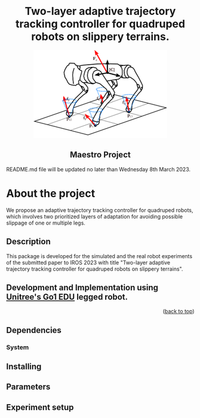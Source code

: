 <a name="readme-top"></a>


<div align="center">
<br />
  <h1 align="center">Two-layer adaptive trajectory tracking controller for quadruped robots on slippery terrains.</h1>

  
  <a href="https://github.com/despargy/maestro">
    <img src="go1_description/figures/go1.png" alt="Go1" width="358" height="235">
  </a>
  <h2 align="center">Maestro Project</h2> 

</div>



README.md file will be updated no later than Wednesday 8th March 2023.

# About the project

We propose an adaptive trajectory tracking controller
for quadruped robots, which involves two prioritized layers of
adaptation for avoiding possible slippage of one or multiple
legs.
## Description
This package is developed for the simulated and the real robot experiments of the submitted paper to IROS 2023 with title "Two-layer adaptive trajectory tracking controller for quadruped robots on slippery terrains". 

<!-- by Despina-Ekaterini Argiropoulos, Dimitrios Papageorgiou, Michael Maravgakis,
Drosakis Drosakis and Panos Trahanias.  -->
## Development and Implementation using <a href="https://www.unitree.com/en/go1">Unitree's Go1 EDU</a> legged robot.

<p align="right">(<a href="#readme-top">back to top</a>)</p>


## Dependencies

###  System 

## Installing

## Parameters

## Experiment setup


